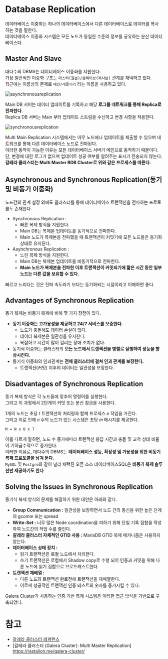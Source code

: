 # Database Replication

데이터베이스 이중화는 하나의 데이터베이스에서 다른 데이터베이스로 데이터를 복사하는 것을 말한다.     
데이터베이스 이중화 시스템은 모든 노드가 동일한 수준의 정보를 공유하는 분산 데이터베이스다.    
   
## Master And Slave

대다수의 DBMS는 데이터베이스 이중화를 지원한다.   
가장 일반적인 이중화 구조는 `마스터(원본)/슬레이브(복사본)` 관계를 채택하고 있다.  
최근에는 이름상의 문제로 `메인/레플리카` 라는 이름을 사용하고 있다.    

![asynchronousreplication](https://user-images.githubusercontent.com/50267433/164360492-25bade02-af8a-476d-a07c-eaffc65bf90e.png)
    
Main DB 서버는 데이터 업데이트를 기록하고 해당 **로그를 네트워크를 통해 Replica로 전파한다.**       
Replica DB 서버는 Main 부터 업데이트 스트림을 수신하고 변경 사항을 적용한다.       

![synchronousreplication](https://user-images.githubusercontent.com/50267433/164360556-850e1775-727b-4ab6-b25f-d7958769e429.png)

Multi Main Replication 시스템에서는 아무 노드에나 업데이트를 제출할 수 있으며 네트워크를 통해 다른 데이터베이스 노드로 전파된다.    
이러한 동작이 가능한 이유는 모든 데이터베이스 서버가 메인으로 동작하기 때문이다.               
단, 변경에 대한 로그가 없으며 업데이트 성공 여부를 알려주는 표시가 전송되지 않는다.        
**갈레라 클러스터는 Multi Master RDB Cluster로 위와 같은 프로세스를 따른다.**     
  
## Asynchronous and Synchronous Replication(동기 및 비동기 이중화)  
노드간의 관계 설정 외에도 클러스터를 통해 데이터베이스 트랜잭션을 전파하는 프로토콜도 존재한다.   
   
* Synchronous Replication :    
    * 빠른 복제 방식을 지원한다.  
    * Main DB는 복제본 업데이트를 동기적으로 전파한다.  
    * Main 노드가 복제본을 전파했을 때 트랜잭션이 커밋기에 모든 노드들은 동기화 상태로 유지된다.   
* Asynchronous Replication :      
    * 느린 복제 방식을 지원한다.   
    * Main DB는 복제본 업데이트를 비동기적으로 전파한다.   
    * **Main 노드가 복제본을 전파한 이후 트랜잭션이 커밋되기에 짧은 시간 동안 일부 노드는 다른 값을 보유할 수 있다.**   

빠르고 느리다는 것은 전파 속도라기 보다는 동기화되는 시점이라고 이해하면 좋다.   

## Advantages of Synchronous Replication

동기 복제는 비동기 복제에 비해 몇 가지 장점이 있다.   

* **동기 이중화는 고가용성을 제공하고 24/7 서비스를 보증한다.**    
    * 노드가 충돌해도 데이터 손실이 없다.   
    * 데이터 복제본은 일관성을 유지한다.   
    * 복잡하고 시간이 많이 걸리는 장애 조치가 없다.     
* 동기식 이중화는 클러스터의 **모든 노드에서 트랜잭션을 병렬로 실행하여 성능을 향상시킨다.**
* 동기식 이중화의 인과관계는 **전체 클러스터에 걸쳐 인과 관계를 보장한다.**   
    * 트랜잭션(커밋) 이후의 데이터는 일관성을 보장한다.     

## Disadvantages of Synchronous Replication

동기 복제 방식은 각 노드들에 맞추어 명령어를 실행한다.    
그리고 이 과정에서 2단계의 커밋 또는 분산 잠금을 사용한다.    

1개의 노드는 초당 𝑡 트랜잭션의 처리량과 함께 프로세스 𝑜 작업을 가진다.    
그리고 이로 인해 𝑛 수의 노드가 있는 시스템은 초당 𝑚 메시지를 제공한다.      
             
```
M = N x O x T   
```  

이를 다르게 말하면, 노드 수 증가에따라 트랜잭션 응답 시간과 충돌 및 교착 상태 비율이 기하급수적으로 증가한다.          
이러한 이유로, 대다수의 DBMS는 **데이터베이스 성능, 확장성 및 가용성을 위한 비동기 복제 프로토콜을 남겨 둔다.**            
`MySQL` 및 `Postgre`와 같이 널리 채택된 오픈 소스 데이터베이스SQL은 **비동기 복제 솔루션만 제공하기도 한다**         
  
## Solving the Issues in Synchronous Replication
  
동기식 복제 방식의 문제를 해결하기 위한 대안은 아래와 같다.     
    
* **Group Communication :** 일관성을 보장하면서 노드 간의 통신을 위한 높은 단계의 gcomm 또는 spread 
* **Write-Set :** 너무 많은 Node coordination을  피하기 위해 단일 기록 집합을 작성하여 노드간의 작업 수를 줄인다.
* **갈레라 클러스터 자체적인 GTID 사용 :** MariaDB GTID 복제 매카니즘은 사용하지 않는다. 
* **데이터베이스 상태 장치 :** 
    * 읽기 트랜잭션은 로컬 노드에서 처리한다.   
    * 쓰기 트랜잭션은 로컬에서 Shadow copy로 수행 되어 인증과 커밋을 위해 다른 노드에 읽기 집합으로 브로드캐스트한다.  
* **트랜잭션 재배열 :** 
    * 다른 노드와 트랜잭션 완료전에 트랜잭션을 재배열한다. 
    * 이로써 성공적인 트랜잭션 인증 테스트의 숫자를 증가시킬 수 있다.
       
Galera Cluster가 사용하는 인증 기반 복제 시스템은 이러한 접근 방식을 기반으로 구축되었다.

# 참고 
* [갈레라 클러스터 레퍼런스](https://galeracluster.com/library/documentation/index.html)
* [갈레라 클러스터 (Galera Cluster): Multi Master Replication] https://rastalion.me/galera-cluster/
